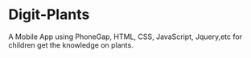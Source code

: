 # Digit-Plants
A Mobile App using PhoneGap, HTML, CSS, JavaScript, Jquery,etc for children get the knowledge on plants.
